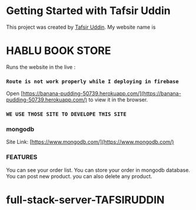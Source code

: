 # Getting Started with Tafsir Uddin

This project was created by [Tafsir Uddin](https://www.facebook.com/profile.php?id=100008669771700).
My website name is
# HABLU BOOK STORE

Runs the website in the live :
### `Route is not work properly while I deploying in firebase`
Open [https://banana-pudding-50739.herokuapp.com/](https://banana-pudding-50739.herokuapp.com/) to view it in the browser.




### `WE USE THOSE SITE TO DEVELOPE THIS SITE `

### mongodb

Site Link: [https://www.mongodb.com/](https://www.mongodb.com/)


### FEATURES

 You can see your order list. You can store your order in mongodb database. You can post new product. you can also delete any product.

# full-stack-server-TAFSIRUDDIN

